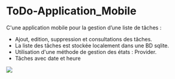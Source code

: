 # ToDo-Application_Mobile

C'une application mobile pour la gestion d’une liste de tâches :
* Ajout,  edition, suppression et consultations des tâches.
* La liste des tâches est stockée localement dans une BD sqlite.
* Utilisation d'une méthode de gestion des états : Provider.
* Tâches avec date et heure

<img src="[https://github.com/nirala69/nirala69/blob/master/70804f7e25b11f29db904f2fa7b4cd9d.gif](https://github.com/Zaghdoudii/ToDo-Application_Mobile/blob/master/Captures/Capture%201.PNG)" >
